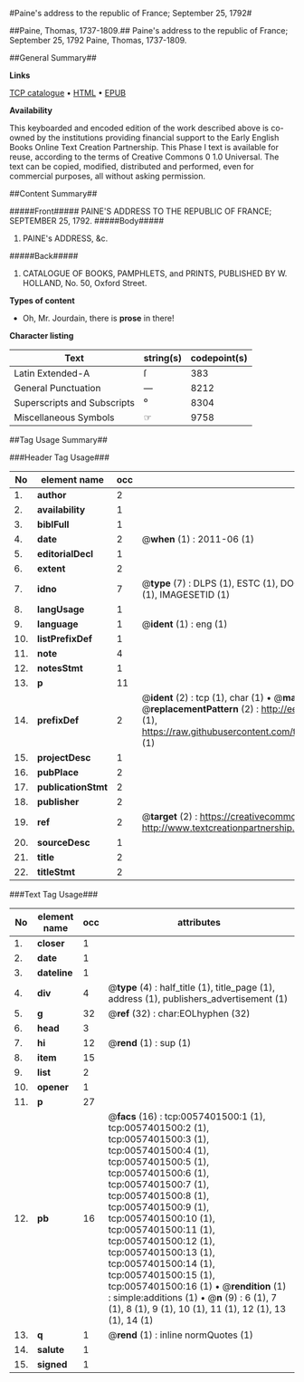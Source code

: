 #Paine's address to the republic of France; September 25, 1792#

##Paine, Thomas, 1737-1809.##
Paine's address to the republic of France; September 25, 1792
Paine, Thomas, 1737-1809.

##General Summary##

**Links**

[TCP catalogue](http://www.ota.ox.ac.uk/tcp/)  • 
[HTML](http://tei.it.ox.ac.uk/tcp/Texts-HTML/free/004/004809367.html)  • 
[EPUB](http://tei.it.ox.ac.uk/tcp/Texts-EPUB/free/004/004809367.epub)

**Availability**

This keyboarded and encoded edition of the
	       work described above is co-owned by the institutions
	       providing financial support to the Early English Books
	       Online Text Creation Partnership. This Phase I text is
	       available for reuse, according to the terms of Creative
	       Commons 0 1.0 Universal. The text can be copied,
	       modified, distributed and performed, even for
	       commercial purposes, all without asking permission.


##Content Summary##

#####Front#####
PAINE'S ADDRESS TO THE REPUBLIC OF FRANCE; SEPTEMBER 25, 1792.
#####Body#####

1. PAINE's ADDRESS, &c.

#####Back#####

1. CATALOGUE OF BOOKS, PAMPHLETS, and PRINTS, PUBLISHED BY W. HOLLAND, No. 50, Oxford Street.

**Types of content**

  * Oh, Mr. Jourdain, there is **prose** in there!

**Character listing**


|Text|string(s)|codepoint(s)|
|---|---|---|
|Latin Extended-A|ſ|383|
|General Punctuation|—|8212|
|Superscripts             and Subscripts|⁰|8304|
|Miscellaneous Symbols|☞|9758|

##Tag Usage Summary##

###Header Tag Usage###

|No|element name|occ|attributes|
|---|---|---|---|
|1.|__author__|2||
|2.|__availability__|1||
|3.|__biblFull__|1||
|4.|__date__|2| @__when__ (1) : 2011-06 (1)|
|5.|__editorialDecl__|1||
|6.|__extent__|2||
|7.|__idno__|7| @__type__ (7) : DLPS (1), ESTC (1), DOCNO (1), TCP (1), GALEDOCNO (1), CONTENTSET (1), IMAGESETID (1)|
|8.|__langUsage__|1||
|9.|__language__|1| @__ident__ (1) : eng (1)|
|10.|__listPrefixDef__|1||
|11.|__note__|4||
|12.|__notesStmt__|1||
|13.|__p__|11||
|14.|__prefixDef__|2| @__ident__ (2) : tcp (1), char (1)  •  @__matchPattern__ (2) : ([0-9\-]+):([0-9IVX]+) (1), (.+) (1)  •  @__replacementPattern__ (2) : http://eebo.chadwyck.com/downloadtiff?vid=$1&page=$2 (1), https://raw.githubusercontent.com/textcreationpartnership/Texts/master/tcpchars.xml#$1 (1)|
|15.|__projectDesc__|1||
|16.|__pubPlace__|2||
|17.|__publicationStmt__|2||
|18.|__publisher__|2||
|19.|__ref__|2| @__target__ (2) : https://creativecommons.org/publicdomain/zero/1.0/ (1), http://www.textcreationpartnership.org/docs/. (1)|
|20.|__sourceDesc__|1||
|21.|__title__|2||
|22.|__titleStmt__|2||


###Text Tag Usage###

|No|element name|occ|attributes|
|---|---|---|---|
|1.|__closer__|1||
|2.|__date__|1||
|3.|__dateline__|1||
|4.|__div__|4| @__type__ (4) : half_title (1), title_page (1), address (1), publishers_advertisement (1)|
|5.|__g__|32| @__ref__ (32) : char:EOLhyphen (32)|
|6.|__head__|3||
|7.|__hi__|12| @__rend__ (1) : sup (1)|
|8.|__item__|15||
|9.|__list__|2||
|10.|__opener__|1||
|11.|__p__|27||
|12.|__pb__|16| @__facs__ (16) : tcp:0057401500:1 (1), tcp:0057401500:2 (1), tcp:0057401500:3 (1), tcp:0057401500:4 (1), tcp:0057401500:5 (1), tcp:0057401500:6 (1), tcp:0057401500:7 (1), tcp:0057401500:8 (1), tcp:0057401500:9 (1), tcp:0057401500:10 (1), tcp:0057401500:11 (1), tcp:0057401500:12 (1), tcp:0057401500:13 (1), tcp:0057401500:14 (1), tcp:0057401500:15 (1), tcp:0057401500:16 (1)  •  @__rendition__ (1) : simple:additions (1)  •  @__n__ (9) : 6 (1), 7 (1), 8 (1), 9 (1), 10 (1), 11 (1), 12 (1), 13 (1), 14 (1)|
|13.|__q__|1| @__rend__ (1) : inline normQuotes (1)|
|14.|__salute__|1||
|15.|__signed__|1||

